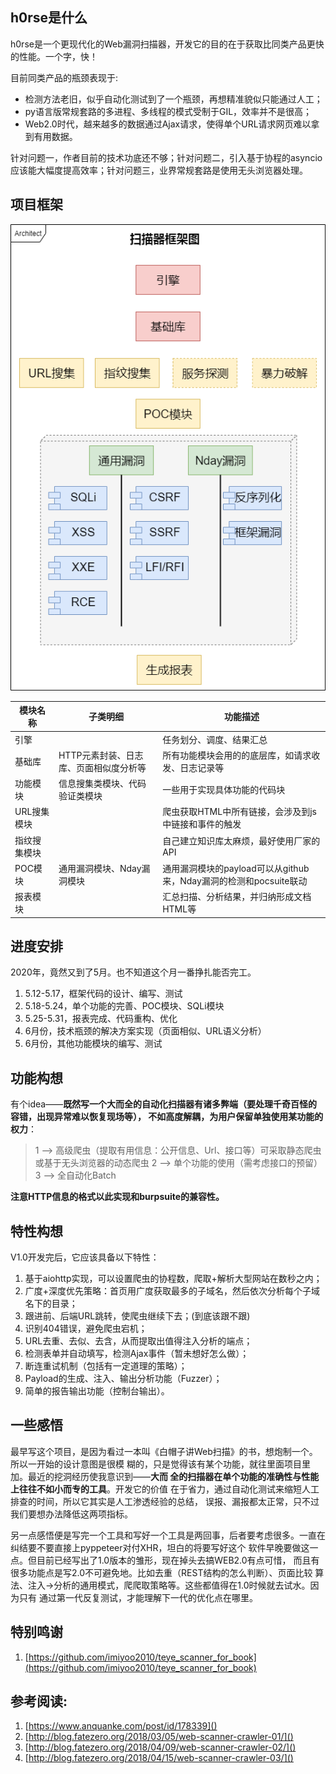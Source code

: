 ## h0rse是什么

h0rse是一个更现代化的Web漏洞扫描器，开发它的目的在于获取比同类产品更快的性能。一个字，快！

目前同类产品的瓶颈表现于:

- 检测方法老旧，似乎自动化测试到了一个瓶颈，再想精准貌似只能通过人工；
- py语言版常规套路的多进程、多线程的模式受制于GIL，效率并不是很高；
- Web2.0时代，越来越多的数据通过Ajax请求，使得单个URL请求网页难以拿到有用数据。

针对问题一，作者目前的技术功底还不够；针对问题二，引入基于协程的asyncio应该能大幅度提高效率；针对问题三，业界常规套路是使用无头浏览器处理。

## 项目框架

![](pictures/Architecture.png)

| 模块名称 | 子类明细 | 功能描述 |
| --- | --- | --- |
| 引擎 | | 任务划分、调度、结果汇总 |
| 基础库 | HTTP元素封装、日志库、页面相似度分析等 | 所有功能模块会用的的底层库，如请求收发、日志记录等 |
| 功能模块 | 信息搜集类模块、代码验证类模块 | 一些用于实现具体功能的代码块 |
| URL搜集模块 | | 爬虫获取HTML中所有链接，会涉及到js中链接和事件的触发 | 
| 指纹搜集模块 | | 自己建立知识库太麻烦，最好使用厂家的API |
| POC模块| 通用漏洞模块、Nday漏洞模块| 通用漏洞模块的payload可以从github来，Nday漏洞的检测和pocsuite联动 |
| 报表模块 | | 汇总扫描、分析结果，并归纳形成文档HTML等 | 

## 进度安排

2020年，竟然又到了5月。也不知道这个月一番挣扎能否完工。

1. 5.12-5.17，框架代码的设计、编写、测试
2. 5.18-5.24，单个功能的完善、POC模块、SQLi模块
3. 5.25-5.31，报表完成、代码重构、优化
4. 6月份，技术瓶颈的解决方案实现（页面相似、URL语义分析）
5. 6月份，其他功能模块的编写、测试 

## 功能构想

有个idea——**既然写一个大而全的自动化扫描器有诸多弊端（要处理千奇百怪的容错，出现异常难以恢复现场等），
不如高度解耦，为用户保留单独使用某功能的权力**： 

>1 --> 高级爬虫（提取有用信息：公开信息、Url、接口等）可采取静态爬虫或基于无头浏览器的动态爬虫
>2 --> 单个功能的使用（需考虑接口的预留）
>3 --> 全自动化Batch 

**注意HTTP信息的格式以此实现和burpsuite的兼容性。**

## 特性构想

V1.0开发完后，它应该具备以下特性：

1. 基于aiohttp实现，可以设置爬虫的协程数，爬取+解析大型网站在数秒之内；
2. 广度+深度优先策略：首页用广度获取最多的子域名，然后依次分析每个子域名下的目录；
3. 跟进前、后端URL跳转，使爬虫继续下去；(到底该跟不跟)
4. 识别404错误，避免爬虫宕机；
5. URL去重、去似、去含，从而提取出值得注入分析的端点；
6. 检测表单并自动填写，检测Ajax事件（暂未想好怎么做）；
7. 断连重试机制（包括有一定道理的策略）；
8. Payload的生成、注入、输出分析功能（Fuzzer）；
9. 简单的报告输出功能（控制台输出）。

## 一些感悟

最早写这个项目，是因为看过一本叫《白帽子讲Web扫描》的书，想炮制一个。所以一开始的设计意图是很模
糊的，只是觉得该有某个功能，就往里面项目里加。最近的挖洞经历使我意识到——**大而
全的扫描器在单个功能的准确性与性能上往往不如小而专的工具**。开发它的价值
在于省力，通过自动化测试来缩短人工排查的时间，所以它其实是人工渗透经验的总结，
误报、漏报都太正常，只不过我们要想办法降低这两项指标。

另一点感悟便是写完一个工具和写好一个工具是两回事，后者要考虑很多。一直在纠结要不要直接上pyppeteer对付XHR，坦白的将要写好这个
软件早晚要做这一点。但目前已经写出了1.0版本的雏形，现在掉头去搞WEB2.0有点可惜，
而且有很多功能点是写2.0不可避免地。比如去重（REST结构的怎么判断）、页面比较
算法、注入->分析的通用模式，爬爬取策略等。这些都值得在1.0时候就去试水。因为只有
通过第一代反复测试，才能理解下一代的优化点在哪里。

## 特别鸣谢

1. [https://github.com/imiyoo2010/teye_scanner_for_book](https://github.com/imiyoo2010/teye_scanner_for_book)

## 参考阅读:

1. [https://www.anquanke.com/post/id/178339]()
2. [http://blog.fatezero.org/2018/03/05/web-scanner-crawler-01/]()
3. [http://blog.fatezero.org/2018/04/09/web-scanner-crawler-02/]()
4. [http://blog.fatezero.org/2018/04/15/web-scanner-crawler-03/]()
